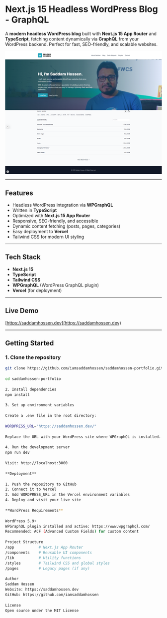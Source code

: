 # Next.js 15 Headless WordPress Blog - GraphQL

A **modern headless WordPress blog** built with **Next.js 15 App Router** and **TypeScript**, fetching content dynamically via **GraphQL** from your WordPress backend. Perfect for fast, SEO-friendly, and scalable websites.

![App Screenshot](https://github.com/iamsaddamhossen/saddamhossen-portfolio/blob/main/screnshot.png)

---

## Features

- Headless WordPress integration via **WPGraphQL**
- Written in **TypeScript**
- Optimized with **Next.js 15 App Router**
- Responsive, SEO-friendly, and accessible
- Dynamic content fetching (posts, pages, categories)
- Easy deployment to **Vercel**
- Tailwind CSS for modern UI styling

---

## Tech Stack

- **Next.js 15**
- **TypeScript**
- **Tailwind CSS**
- **WPGraphQL** (WordPress GraphQL plugin)
- **Vercel** (for deployment)

---

## Live Demo

[https://saddamhossen.dev](https://saddamhossen.dev)

---

## Getting Started

### 1. Clone the repository

```bash
git clone https://github.com/iamsaddamhossen/saddamhossen-portfolio.git

cd saddamhossen-portfolio

2. Install dependencies
npm install

3. Set up environment variables

Create a .env file in the root directory:

WORDPRESS_URL="https://saddamhossen.dev/"

Replace the URL with your WordPress site where WPGraphQL is installed.

4. Run the development server
npm run dev

Visit: http://localhost:3000

**Deployment**

1. Push the repository to GitHub
2. Connect it to Vercel
3. Add WORDPRESS_URL in the Vercel environment variables
4. Deploy and visit your live site

**WordPress Requirements**

WordPress 5.9+
WPGraphQL plugin installed and active: https://www.wpgraphql.com/
Recommended: ACF (Advanced Custom Fields) for custom content

Project Structure
/app           # Next.js App Router
/components    # Reusable UI components
/lib           # Utility functions
/styles        # Tailwind CSS and global styles
/pages         # Legacy pages (if any)

Author
Saddam Hossen
Website: https://saddamhossen.dev
GitHub: https://github.com/iamsaddamhossen

License
Open source under the MIT License
```
